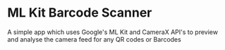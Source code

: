 # ML Kit Barcode Scanner
A simple app which uses Google's ML Kit and CameraX API's to preview and analyse the camera feed for any QR codes or Barcodes

